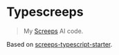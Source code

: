 # Typescreeps

> My [Screeps](https://screeps.com/) AI code.

Based on [screeps-typescript-starter](https://github.com/screepers/screeps-typescript-starter).
